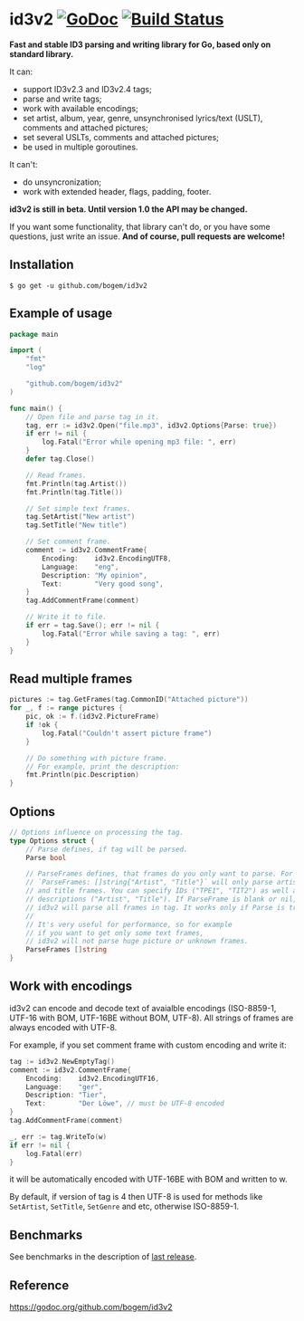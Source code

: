 # id3v2 [![GoDoc](https://godoc.org/github.com/bogem/id3v2?status.svg)](https://godoc.org/github.com/bogem/id3v2) [![Build Status](https://travis-ci.org/bogem/id3v2.svg?branch=master)](https://travis-ci.org/bogem/id3v2)

**Fast and stable ID3 parsing and writing library for Go, based only on standard library.**

It can:
* support ID3v2.3 and ID3v2.4 tags;
* parse and write tags;
* work with available encodings;
* set artist, album, year, genre, unsynchronised lyrics/text (USLT),
comments and attached pictures;
* set several USLTs, comments and attached pictures;
* be used in multiple goroutines.

It can't:
* do unsyncronization;
* work with extended header, flags, padding, footer.

**id3v2 is still in beta. Until version 1.0 the API may be changed.**

If you want some functionality, that library can't do,
or you have some questions, just write an issue. **And of course, pull requests are welcome!**

## Installation
  	$ go get -u github.com/bogem/id3v2

## Example of usage
```go
package main

import (
	"fmt"
	"log"

	"github.com/bogem/id3v2"
)

func main() {
	// Open file and parse tag in it.
	tag, err := id3v2.Open("file.mp3", id3v2.Options{Parse: true})
	if err != nil {
 		log.Fatal("Error while opening mp3 file: ", err)
 	}
	defer tag.Close()

	// Read frames.
	fmt.Println(tag.Artist())
	fmt.Println(tag.Title())

	// Set simple text frames.
	tag.SetArtist("New artist")
	tag.SetTitle("New title")

	// Set comment frame.
	comment := id3v2.CommentFrame{
		Encoding:    id3v2.EncodingUTF8,
		Language:    "eng",
		Description: "My opinion",
		Text:        "Very good song",
	}
	tag.AddCommentFrame(comment)

	// Write it to file.
	if err = tag.Save(); err != nil {
		log.Fatal("Error while saving a tag: ", err)
	}
}
```

## Read multiple frames
```go
pictures := tag.GetFrames(tag.CommonID("Attached picture"))
for _, f := range pictures {
	pic, ok := f.(id3v2.PictureFrame)
	if !ok {
		log.Fatal("Couldn't assert picture frame")
	}

	// Do something with picture frame.
	// For example, print the description:
	fmt.Println(pic.Description)
}
```

## Options
```go
// Options influence on processing the tag.
type Options struct {
	// Parse defines, if tag will be parsed.
	Parse bool

	// ParseFrames defines, that frames do you only want to parse. For example,
	// `ParseFrames: []string{"Artist", "Title"}` will only parse artist
	// and title frames. You can specify IDs ("TPE1", "TIT2") as well as
	// descriptions ("Artist", "Title"). If ParseFrame is blank or nil,
	// id3v2 will parse all frames in tag. It works only if Parse is true.
	//
	// It's very useful for performance, so for example
	// if you want to get only some text frames,
	// id3v2 will not parse huge picture or unknown frames.
	ParseFrames []string
}
```

## Work with encodings
id3v2 can encode and decode text of avaialble encodings (ISO-8859-1,
UTF-16 with BOM, UTF-16BE without BOM, UTF-8). All strings of frames are
always encoded with UTF-8.

For example, if you set comment frame with custom encoding and write it:
```go
tag := id3v2.NewEmptyTag()
comment := id3v2.CommentFrame{
	Encoding:    id3v2.EncodingUTF16,
	Language:    "ger",
	Description: "Tier",
	Text:        "Der Löwe", // must be UTF-8 encoded
}
tag.AddCommentFrame(comment)

_, err := tag.WriteTo(w)
if err != nil {
	log.Fatal(err)
}
```
it will be automatically encoded with UTF-16BE with BOM and written to w.

By default, if version of tag is 4 then UTF-8 is used for methods like
`SetArtist`, `SetTitle`, `SetGenre` and etc, otherwise ISO-8859-1.

## Benchmarks

See benchmarks in the description of [last release](https://github.com/bogem/id3v2/releases).

## Reference

https://godoc.org/github.com/bogem/id3v2
